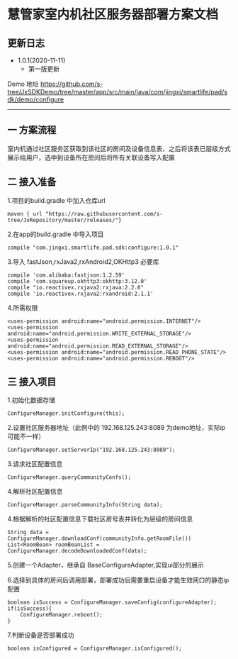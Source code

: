 # 慧管家室内机社区服务器部署方案文档

## 更新日志
+ 1.0.1(2020-11-11)
  + 第一版更新

Demo 地址 https://github.com/s-tree/JxSDKDemo/tree/master/app/src/main/java/com/jingxi/smartlife/pad/sdk/demo/configure
___

## 一  方案流程
室内机通过社区服务区获取到该社区的房间及设备信息表，之后将该表已层级方式展示给用户，选中到设备所在房间后将所有关联设备写入配置

## 二  接入准备
1.项目的build.gradle 中加入仓库url
```
maven { url "https://raw.githubusercontent.com/s-tree/JxRepository/master/releases/"}
```

2.在app的build.gradle 中导入项目
```
compile "com.jingxi.smartlife.pad.sdk:configure:1.0.1"
```

3.导入 fastJson,rxJava2,rxAndroid2,OKHttp3 必要库
```
compile 'com.alibaba:fastjson:1.2.59'
compile 'com.squareup.okhttp3:okhttp:3.12.0'
compile "io.reactivex.rxjava2:rxjava:2.2.6"
compile 'io.reactivex.rxjava2:rxandroid:2.1.1'
```

4.所需权限
```
<uses-permission android:name="android.permission.INTERNET"/>
<uses-permission android:name="android.permission.WRITE_EXTERNAL_STORAGE"/>
<uses-permission android:name="android.permission.READ_EXTERNAL_STORAGE"/>
<uses-permission android:name="android.permission.READ_PHONE_STATE"/>
<uses-permission android:name="android.permission.REBOOT"/>
```

## 三  接入项目
1.初始化数据存储
```
ConfigureManager.initConfigure(this);
```

2.设置社区服务器地址（此例中的 192.168.125.243:8089 为demo地址，实际ip可能不一样）
```
ConfigureManager.setServerIp("192.168.125.243:8089");
```

3.请求社区配置信息
```
ConfigureManager.queryCommunityConfs();
```

4.解析社区配置信息
```
ConfigureManager.parseCommunityInfo(String data);
```

4.根据解析的社区配置信息下载社区房号表并转化为层级的房间信息
```
String data = ConfigureManager.downloadConf(communityInfo.getRoomFile())
List<RoomBean> roomBeanList = ConfigureManager.decodeDownloadedConf(data);
```

5.创建一个Adapter，继承自 BaseConfigureAdapter,实现ui部分的展示

6.选择到具体的房间后调用部署，部署成功后需要重启设备才能生效网口的静态ip配置
```
boolean isSuccess = ConfigureManager.saveConfig(configureAdapter);
if(isSuccess){
    ConfigureManager.reboot();
}
```

7.判断设备是否部署成功
```
boolean isConfigured = ConfigureManager.isConfigured();
```
